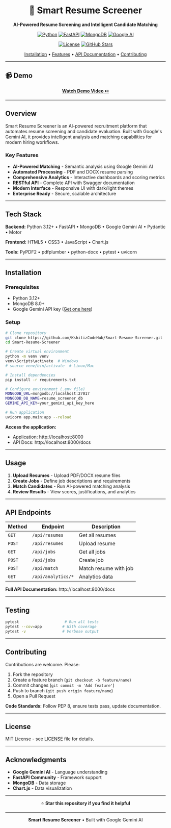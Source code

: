 <div align="center">

# 🎯 Smart Resume Screener

**AI-Powered Resume Screening and Intelligent Candidate Matching**

[![Python](https://img.shields.io/badge/Python-3.12+-3776AB?style=for-the-badge&logo=python&logoColor=white)](https://www.python.org/downloads/)
[![FastAPI](https://img.shields.io/badge/FastAPI-0.115+-009688?style=for-the-badge&logo=fastapi&logoColor=white)](https://fastapi.tiangolo.com/)
[![MongoDB](https://img.shields.io/badge/MongoDB-8.0+-47A248?style=for-the-badge&logo=mongodb&logoColor=white)](https://www.mongodb.com/)
[![Google AI](https://img.shields.io/badge/Google-Gemini%20AI-4285F4?style=for-the-badge&logo=google&logoColor=white)](https://ai.google.dev/)

[![License](https://img.shields.io/badge/License-MIT-yellow.svg)](LICENSE)
[![GitHub Stars](https://img.shields.io/github/stars/KshitizCodeHub/Smart-Resume-Screener?style=social)](https://github.com/KshitizCodeHub/Smart-Resume-Screener/stargazers)

[Installation](#installation) • [Features](#key-features) • [API Documentation](#api-endpoints) • [Contributing](#contributing)

</div>

---

## 📹 Demo

<div align="center">

[**Watch Demo Video** ⏯️](./assets/demo-video.mp4)

</div>

---

## Overview

Smart Resume Screener is an AI-powered recruitment platform that automates resume screening and candidate evaluation. Built with Google's Gemini AI, it provides intelligent analysis and matching capabilities for modern hiring workflows.

### Key Features

- **AI-Powered Matching** - Semantic analysis using Google Gemini AI
- **Automated Processing** - PDF and DOCX resume parsing
- **Comprehensive Analytics** - Interactive dashboards and scoring metrics  
- **RESTful API** - Complete API with Swagger documentation
- **Modern Interface** - Responsive UI with dark/light themes
- **Enterprise Ready** - Secure, scalable architecture

---

## Tech Stack

**Backend:** Python 3.12+ • FastAPI • MongoDB • Google Gemini AI • Pydantic • Motor

**Frontend:** HTML5 • CSS3 • JavaScript • Chart.js

**Tools:** PyPDF2 • pdfplumber • python-docx • pytest • uvicorn

---

## Installation

### Prerequisites

- Python 3.12+
- MongoDB 8.0+
- Google Gemini API key ([Get one here](https://ai.google.dev/))

### Setup

```bash
# Clone repository
git clone https://github.com/KshitizCodeHub/Smart-Resume-Screener.git
cd Smart-Resume-Screener

# Create virtual environment
python -m venv venv
venv\Scripts\activate  # Windows
# source venv/bin/activate  # Linux/Mac

# Install dependencies
pip install -r requirements.txt

# Configure environment (.env file)
MONGODB_URL=mongodb://localhost:27017
MONGODB_DB_NAME=resume_screener_db
GEMINI_API_KEY=your_gemini_api_key_here

# Run application
uvicorn app.main:app --reload
```

**Access the application:**
- Application: http://localhost:8000
- API Docs: http://localhost:8000/docs

---

## Usage

1. **Upload Resumes** - Upload PDF/DOCX resume files
2. **Create Jobs** - Define job descriptions and requirements
3. **Match Candidates** - Run AI-powered matching analysis
4. **Review Results** - View scores, justifications, and analytics

---

## API Endpoints

| Method | Endpoint | Description |
|--------|----------|-------------|
| `GET` | `/api/resumes` | Get all resumes |
| `POST` | `/api/resumes` | Upload resume |
| `GET` | `/api/jobs` | Get all jobs |
| `POST` | `/api/jobs` | Create job |
| `POST` | `/api/match` | Match resume with job |
| `GET` | `/api/analytics/*` | Analytics data |

**Full API Documentation:** http://localhost:8000/docs

---

## Testing

```bash
pytest                    # Run all tests
pytest --cov=app         # With coverage
pytest -v                # Verbose output
```

---

## Contributing

Contributions are welcome. Please:

1. Fork the repository
2. Create a feature branch (`git checkout -b feature/name`)
3. Commit changes (`git commit -m 'Add feature'`)
4. Push to branch (`git push origin feature/name`)
5. Open a Pull Request

**Code Standards:** Follow PEP 8, ensure tests pass, update documentation.

---

## License

MIT License - see [LICENSE](LICENSE) file for details.

---

## Acknowledgments

- **Google Gemini AI** - Language understanding
- **FastAPI Community** - Framework support
- **MongoDB** - Data storage
- **Chart.js** - Data visualization

---

<div align="center">

⭐ **Star this repository if you find it helpful**

---

**Smart Resume Screener** • Built with Google Gemini AI

</div>
